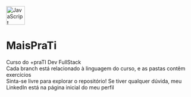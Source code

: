<div>
  <img src="https://cdn.jsdelivr.net/gh/devicons/devicon@latest/icons/javascript/javascript-original.svg" width="50" height="50" title="JavaScript" />
</div>

# MaisPraTi

<div>
  <div>Curso do +praTI Dev FullStack</div>
  <div>Cada branch está relacionado à linguagem do curso, e as pastas contêm exercícios</div>
  <div>Sinta-se livre para explorar o repositório! Se tiver qualquer dúvida, meu LinkedIn está na página inicial do meu perfil</div>
</div>
